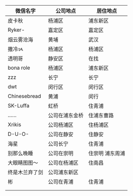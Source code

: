 | 微信名字       | 公司地点       | 居住地点        |
| -------------- | -------------- | --------------- |
| 皮卡秋         | 杨浦区         | 浦东新区        |
| Ryker-         | 嘉定区         | 嘉定区          |
| 烟云雾沧海     | 黄埔           | 武汉            |
| 撒冷ᝰ         | 杨浦区         | 杨浦区          |
| 透明哥         | 静安区         | 在找            |
| bona role      | 杨浦区         | 浦东新区        |
| zzz            | 长宁           | 长宁            |
| dwt            | 闵行区         | 闵行区          |
| Chinesebread   | 黄浦           | 闵行            |
| SK-Luffa       | 虹桥           | 住青浦          |
| ……           | 公司在浦东金桥 | 住浦东曹路      |
| Xrikis         | 公司杨浦区     | 住杨浦区        |
| D-U-O-         | 公司在静安     | 住静安          |
| 海星           | 公司长宁       | 住青浦          |
| 别那么晚睡     | 公司在崇明     | 住崇明 浦东周浦 |
| 大眼睛图图～   | 公司在杨浦区   | 住南昌          |
| 终是木兰弃了剑 | 公司浦东新区   |                 |
| 彬             | 公司在青浦     | 住青浦          |
|                |                |                 |
|                |                |                 |


